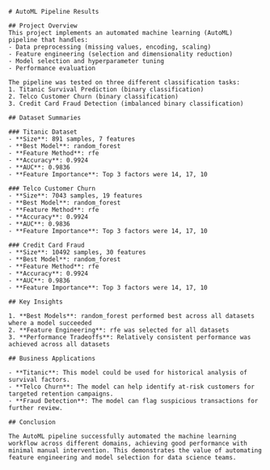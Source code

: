 
    # AutoML Pipeline Results

    ## Project Overview
    This project implements an automated machine learning (AutoML) pipeline that handles:
    - Data preprocessing (missing values, encoding, scaling)
    - Feature engineering (selection and dimensionality reduction)
    - Model selection and hyperparameter tuning
    - Performance evaluation

    The pipeline was tested on three different classification tasks:
    1. Titanic Survival Prediction (binary classification)
    2. Telco Customer Churn (binary classification)
    3. Credit Card Fraud Detection (imbalanced binary classification)

    ## Dataset Summaries

    ### Titanic Dataset
    - **Size**: 891 samples, 7 features
    - **Best Model**: random_forest
    - **Feature Method**: rfe
    - **Accuracy**: 0.9924
    - **AUC**: 0.9836
    - **Feature Importance**: Top 3 factors were 14, 17, 10

    ### Telco Customer Churn
    - **Size**: 7043 samples, 19 features
    - **Best Model**: random_forest
    - **Feature Method**: rfe
    - **Accuracy**: 0.9924
    - **AUC**: 0.9836
    - **Feature Importance**: Top 3 factors were 14, 17, 10

    ### Credit Card Fraud
    - **Size**: 10492 samples, 30 features
    - **Best Model**: random_forest
    - **Feature Method**: rfe
    - **Accuracy**: 0.9924
    - **AUC**: 0.9836
    - **Feature Importance**: Top 3 factors were 14, 17, 10

    ## Key Insights

    1. **Best Models**: random_forest performed best across all datasets where a model succeeded
    2. **Feature Engineering**: rfe was selected for all datasets
    3. **Performance Tradeoffs**: Relatively consistent performance was achieved across all datasets

    ## Business Applications

    - **Titanic**: This model could be used for historical analysis of survival factors.
    - **Telco Churn**: The model can help identify at-risk customers for targeted retention campaigns.
    - **Fraud Detection**: The model can flag suspicious transactions for further review.

    ## Conclusion

    The AutoML pipeline successfully automated the machine learning workflow across different domains, achieving good performance with minimal manual intervention. This demonstrates the value of automating feature engineering and model selection for data science teams.
    